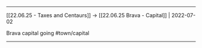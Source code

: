 ***

[[22.06.25 - Taxes and Centaurs]] -> [[22.06.25 Brava - Capital]] | 2022-07-02

Brava capital going #town/capital

***